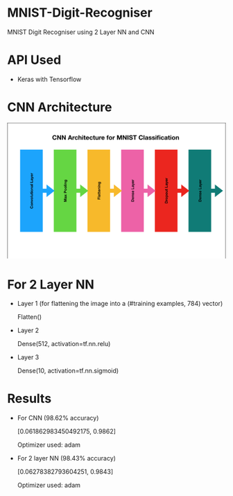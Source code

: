 # MNIST-Digit-Recogniser
MNIST Digit Recogniser using 2 Layer NN and CNN

# API Used
- Keras with Tensorflow

# CNN Architecture
<img src="https://github.com/zed1025/MNIST-Digit-Recogniser/blob/master/architecture.png">

# For 2 Layer NN
- Layer 1 (for flattening the image into a (#training examples, 784) vector)

  Flatten()
- Layer 2

  Dense(512, activation=tf.nn.relu)
- Layer 3

   Dense(10, activation=tf.nn.sigmoid)
   
   
   
# Results
- For CNN (98.62% accuracy)

  [0.061862983450492175, 0.9862]
  
  Optimizer used: adam
- For 2 layer NN (98.43% accuracy)

  [0.06278382793604251, 0.9843]
  
  Optimizer used: adam
  
